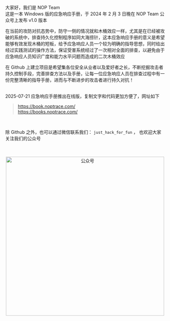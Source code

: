 大家好，我们是 NOP Team<br>
这是一本 Windows 版的应急响应手册，于 2024 年 2 月 3 日晚在 NOP Team 公众号上发布 v1.0 版本

在当前的攻防对抗态势中，防守一侧的情况就和木桶效应一样，尤其是在已经被攻破的系统中，排查持久化控制程序如同大海捞针，这本应急响应手册的意义是希望能够有效发现木桶的短板，给予应急响应人员一个较为明确的指导思想，同时给出经过实践测试的操作方法，保证受害系统经过了一次相对全面的排查，以避免由于应急响应人员知识广度和能力水平问题而造成的二次木桶效应

在 Github 上建立项目是希望集各位安全从业者以及爱好者之长，不断挖掘攻击者持久控制手段，完善排查方法以及手册，让每一位应急响应人员在排查过程中有一份完整清晰的指导手册，进而与不断进步的攻击者进行持久对抗！<br><br>

2025-07-21 应急响应手册推出在线版，复制文字和代码更加方便了，网址如下
> https://book.noptrace.com/
> <br />
> https://books.noptrace.com/

<br />

除 Github 之外，也可以通过微信联系我们： `just_hack_for_fun`  ， 也欢迎大家关注我们的公众号 

<br>
<br>
<div align="center">
	<img src="https://github.com/Just-Hack-For-Fun/Linux-INCIDENT-RESPONSE-COOKBOOK/assets/120591101/9521b46f-dcdc-4c03-b60e-ad53a1c7814b" alt="公众号" width="500">
</div>
